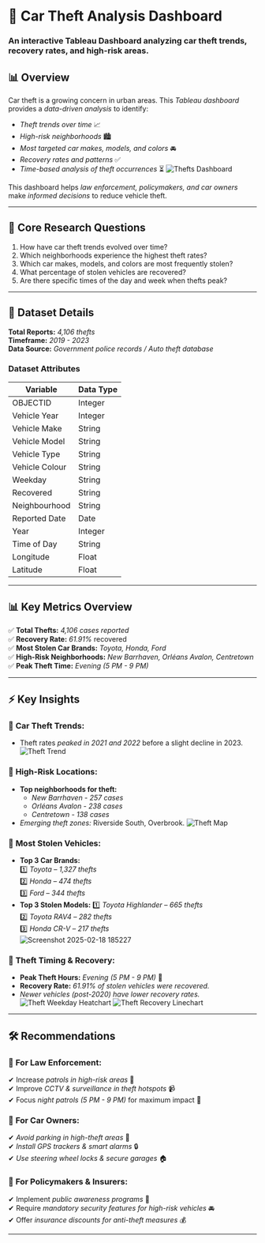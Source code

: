 # 🚗 Car Theft Analysis Dashboard

### An interactive Tableau Dashboard analyzing car theft trends, recovery rates, and high-risk areas.

## 📊 Overview
Car theft is a growing concern in urban areas. This *Tableau dashboard* provides a *data-driven analysis* to identify:
- *Theft trends over time* 📈
- *High-risk neighborhoods* 🏙
- *Most targeted car makes, models, and colors* 🚘
- *Recovery rates and patterns* ✅
- *Time-based analysis of theft occurrences* ⏳
![Thefts Dashboard](https://github.com/user-attachments/assets/10f47952-aa07-4cd6-ab9c-b80a7103ab10)

This dashboard helps *law enforcement, policymakers, and car owners* make *informed decisions* to reduce vehicle theft.

---

## 🔎 Core Research Questions
1. How have car theft trends evolved over time?
2. Which neighborhoods experience the highest theft rates?
3. Which car makes, models, and colors are most frequently stolen?
4. What percentage of stolen vehicles are recovered?
5. Are there specific times of the day and week when thefts peak?

---

## 📂 Dataset Details
**Total Reports:** *4,106 thefts*  
**Timeframe:** *2019 - 2023*  
**Data Source:** *Government police records / Auto theft database*

### **Dataset Attributes**
| **Variable**        | **Data Type**  |
|--------------------|---------------|
| OBJECTID           | Integer       |
| Vehicle Year       | Integer       |
| Vehicle Make       | String        |
| Vehicle Model      | String        |
| Vehicle Type       | String        |
| Vehicle Colour     | String        |
| Weekday            | String        |
| Recovered          | String        |
| Neighbourhood      | String        |
| Reported Date      | Date          |
| Year               | Integer       |
| Time of Day        | String        |
| Longitude          | Float         |
| Latitude           | Float         |

---

## 📊 Key Metrics Overview
✅ **Total Thefts:** *4,106 cases reported*  
✅ **Recovery Rate:** *61.91%* recovered  
✅ **Most Stolen Car Brands:** *Toyota, Honda, Ford*  
✅ **High-Risk Neighborhoods:** *New Barrhaven, Orléans Avalon, Centretown*  
✅ **Peak Theft Time:** *Evening (5 PM - 9 PM)*  

---

## ⚡ Key Insights
### 📌 **Car Theft Trends:**
- Theft rates *peaked in 2021 and 2022* before a slight decline in 2023.
![Theft Trend ](https://github.com/user-attachments/assets/7ded1eb2-3c63-44c4-bfa3-510994f24cbc)

### 📌 **High-Risk Locations:**
- **Top neighborhoods for theft:**
  - *New Barrhaven - 257 cases*
  - *Orléans Avalon - 238 cases*
  - *Centretown - 138 cases*
- *Emerging theft zones:* Riverside South, Overbrook.
![Theft Map](https://github.com/user-attachments/assets/60b84e6b-559c-485b-94a3-8ebd3b1d6094)

### 📌 **Most Stolen Vehicles:**
- **Top 3 Car Brands:**  
  1️⃣ *Toyota* – *1,327 thefts*  
  2️⃣ *Honda* – *474 thefts*  
  3️⃣ *Ford* – *344 thefts*  
- **Top 3 Stolen Models:**
  1️⃣ *Toyota Highlander* – *665 thefts*  
  2️⃣ *Toyota RAV4* – *282 thefts*  
  3️⃣ *Honda CR-V* – *217 thefts*  
![Screenshot 2025-02-18 185227](https://github.com/user-attachments/assets/db76cac8-bac6-404f-bef4-8d70806a9675)

### 📌 **Theft Timing & Recovery:**
- **Peak Theft Hours:** *Evening (5 PM - 9 PM)* 🚨
- **Recovery Rate:** *61.91% of stolen vehicles were recovered.*
- *Newer vehicles (post-2020) have lower recovery rates.*
![Theft Weekday Heatchart](https://github.com/user-attachments/assets/b66ec942-32bb-428c-800e-ffcd38199b78)
![Theft Recovery Linechart](https://github.com/user-attachments/assets/80ac4c49-243a-4a4e-bb86-0dae4a54676c)

---

## 🛠 Recommendations
### 🔹 **For Law Enforcement:**
✔ Increase *patrols in high-risk areas* 🚓  
✔ Improve *CCTV & surveillance in theft hotspots* 📹  
✔ Focus *night patrols (5 PM - 9 PM)* for maximum impact 🌙  

### 🔹 **For Car Owners:**
✔ *Avoid parking in high-theft areas* 🚧  
✔ *Install GPS trackers & smart alarms* 🔒  
✔ *Use steering wheel locks & secure garages* 🏠  

### 🔹 **For Policymakers & Insurers:**
✔ Implement *public awareness programs* 📢  
✔ Require *mandatory security features for high-risk vehicles* 🚘  
✔ Offer *insurance discounts for anti-theft measures* 💰  

---

